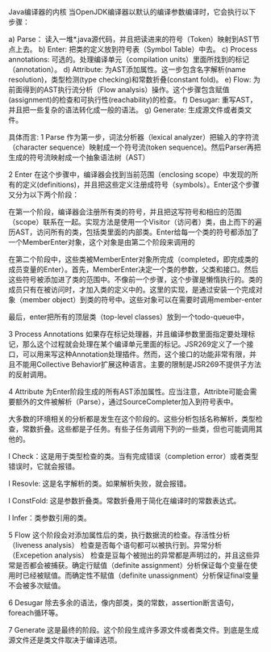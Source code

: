 Java编译器的内核
当OpenJDK编译器以默认的编译参数编译时，它会执行以下步骤：

a) Parse： 读入一堆*.java源代码，并且把读进来的符号（Token）映射到AST节点上去。
b) Enter: 把类的定义放到符号表（Symbol Table）中去。
c) Process annotations: 可选的。处理编译单元（compilation units）里面所找到的标记（annotation）。
d) Attribute: 为AST添加属性。这一步包含名字解析(name resolution)，类型检测(type checking)和常数折叠(constant fold)。
e) Flow: 为前面得到的AST执行流分析（Flow analysis）操作。这个步骤包含赋值(assignment)的检查和可执行性(reachability)的检查。
f) Desugar: 重写AST， 并且把一些复杂的语法转化成一般的语法。
g) Generate: 生成源文件或者类文件。

具体而言:
1 Parse
作为第一步，词法分析器（lexical analyzer）把输入的字符流（character sequence）映射成一个符号流(token sequence)。然后Parser再把生成的符号流映射成一个抽象语法树（AST）

2 Enter
在这个步骤中，编译器会找到当前范围（enclosing scope）中发现的所有的定义(definitions)，并且把这些定义注册成符号（symbols）。Enter这个步骤又分为以下两个阶段：

在第一个阶段，编译器会注册所有类的符号，并且把这写符号和相应的范围（scope）联系在一起。实现方法是使用一个Visitor（访问者）类，由上而下的遍历AST，访问所有的类，包括类里面的内部类。Enter给每一个类的符号都添加了一个MemberEnter对象，这个对象是由第二个阶段来调用的

在第二个阶段中，这些类被MemberEnter对象所完成（completed，即完成类的成员变量的Enter）。首先，MemberEnter决定一个类的参数，父类和接口。然后这些符号被添加进了类的范围中。不像前一个步骤，这个步骤是懒惰执行的。类的成员只有在被访问时，才加入类的定义中的。这里的实现，是通过安装一个完成对象（member object）到类的符号中。这些对象可以在需要时调用member-enter

最后，enter把所有的顶层类（top-level classes）放到一个todo-queue中，

3 Process Annotations
如果存在标记处理器，并且编译参数里面指定要处理标记，那么这个过程就会处理在某个编译单元里面的标记。JSR269定义了一个接口，可以用来写这种Annotation处理插件。然而，这个接口的功能非常有限，并且不能用Collective Behavior扩展这种语言。主要的限制是JSR269不提供子方法的反射调用。

4 Attribute
为Enter阶段生成的所有AST添加属性。应当注意，Attribte可能会需要额外的文件被解析（Parse），通过SourceCompleter加入到符号表中。

大多数的环境相关的分析都是发生在这个阶段的。这些分析包括名称解析，类型检查，常数折叠。这些都是子任务。有些子任务调用下列的一些类，但也可能调用其他的。

l Check：这是用于类型检查的类。当有完成错误（completion error）或者类型错误时，它就会报错。

l Resovle: 这是名字解析的类。如果解析失败，就会报错。

l ConstFold: 这是参数折叠类。常数折叠用于简化在编译时的常数表达式。

l Infer：类参数引用的类。

5 Flow
这个阶段会对添加属性后的类，执行数据流的检查。存活性分析（liveness analysis） 检查是否每个语句都可以被执行到。异常分析（Excepetion analysis） 检查是豆每个被抛出的异常都是声明过的，并且这些异常是否都会被捕获。确定行赋值（definite assignment）分析保证每个变量在使用时已经被赋值。而确定性不赋值（definite unassignment）分析保证final变量不会被多次赋值。

6 Desugar
除去多余的语法，像内部类，类的常数，assertion断言语句，foreach循环等。

7  Generate
这是最终的阶段。这个阶段生成许多源文件或者类文件。到底是生成源文件还是类文件取决于编译选项。